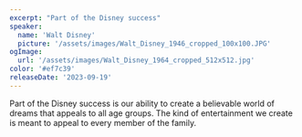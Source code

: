 ```yaml
---
excerpt: "Part of the Disney success"
speaker:
  name: 'Walt Disney'
  picture: '/assets/images/Walt_Disney_1946_cropped_100x100.JPG'
ogImage:
  url: '/assets/images/Walt_Disney_1964_cropped_512x512.jpg'
color: '#ef7c39'
releaseDate: '2023-09-19'
---
```

Part of the Disney success is our ability to create a believable world of dreams that appeals to all age groups. The kind of entertainment we create is meant to appeal to every member of the family.
